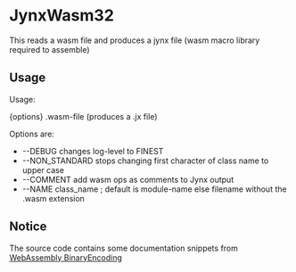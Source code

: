 # JynxWasm32

  This reads a wasm file and produces a jynx file (wasm macro library required to assemble)

## Usage

Usage:

  {options} .wasm-file
    (produces a .jx file)

Options are:

*	--DEBUG changes log-level to FINEST
*	--NON_STANDARD stops changing first character of class name to upper case
*	--COMMENT add wasm ops as comments to Jynx output
*	--NAME class_name  ; default is module-name else filename without the .wasm extension

## Notice

The source code contains some documentation snippets from 
[WebAssembly BinaryEncoding](https://github.com/WebAssembly/design/blob/main/BinaryEncoding.md)
